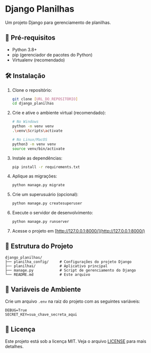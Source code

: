# Django Planilhas

Um projeto Django para gerenciamento de planilhas.

## 🚀 Pré-requisitos

- Python 3.8+
- pip (gerenciador de pacotes do Python)
- Virtualenv (recomendado)

## 🛠️ Instalação

1. Clone o repositório:
   ```bash
   git clone [URL_DO_REPOSITÓRIO]
   cd django_planilhas
   ```

2. Crie e ative o ambiente virtual (recomendado):
   ```bash
   # No Windows
   python -m venv venv
   .\venv\Scripts\activate
   
   # No Linux/MacOS
   python3 -m venv venv
   source venv/bin/activate
   ```

3. Instale as dependências:
   ```bash
   pip install -r requirements.txt
   ```

4. Aplique as migrações:
   ```bash
   python manage.py migrate
   ```

5. Crie um superusuário (opcional):
   ```bash
   python manage.py createsuperuser
   ```

6. Execute o servidor de desenvolvimento:
   ```bash
   python manage.py runserver
   ```

7. Acesse o projeto em [http://127.0.0.1:8000/](http://127.0.0.1:8000/)

## 📁 Estrutura do Projeto

```
django_planilhas/
├── planilha_config/     # Configurações do projeto Django
├── planilhas/           # Aplicativo principal
├── manage.py            # Script de gerenciamento do Django
└── README.md            # Este arquivo
```

## 🔧 Variáveis de Ambiente

Crie um arquivo `.env` na raiz do projeto com as seguintes variáveis:

```
DEBUG=True
SECRET_KEY=sua_chave_secreta_aqui
```

## 📝 Licença

Este projeto está sob a licença MIT. Veja o arquivo [LICENSE](LICENSE) para mais detalhes.
